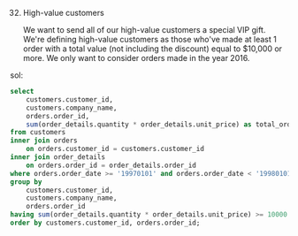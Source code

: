 32. High-value customers
    
    We want to send all of our high-value customers a
    special VIP gift. We're defining high-value customers
    as those who've made at least 1 order with a total
    value (not including the discount) equal to $10,000 or
    more. We only want to consider orders made in the
    year 2016.

sol:

```SQL
select 
	customers.customer_id,
	customers.company_name,
	orders.order_id,
	sum(order_details.quantity * order_details.unit_price) as total_order_amount
from customers
inner join orders
	on orders.customer_id = customers.customer_id
inner join order_details
	on orders.order_id = order_details.order_id
where orders.order_date >= '19970101' and orders.order_date < '19980101'
group by
	customers.customer_id,
	customers.company_name,
	orders.order_id
having sum(order_details.quantity * order_details.unit_price) >= 10000
order by customers.customer_id, orders.order_id;
```
